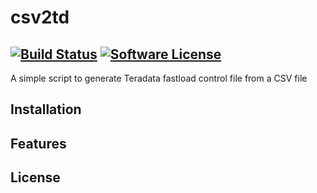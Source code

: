 # csv2td
[![Build Status](https://travis-ci.org/travis-ci/travis-web.svg?branch=master)](https://travis-ci.org/travis-ci/travis-web) [![Software License](https://img.shields.io/badge/license-MIT-brightgreen.svg)](LICENSE)
---
A simple script to generate Teradata fastload control file from a CSV file


## Installation

## Features

## License
